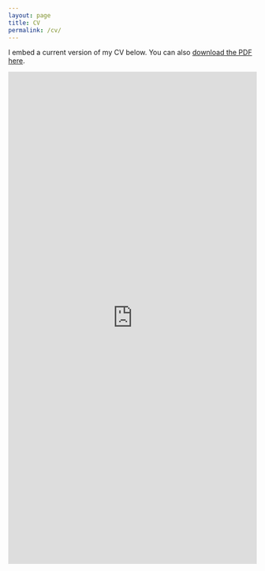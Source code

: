 ```yaml
---
layout: page
title: CV
permalink: /cv/
---
```


I embed a current version of my CV below. You can also [download the PDF here](/files/CV_new.pdf).

<iframe src="https://bdqnghi.github.io/files/CV_new.pdf" class="gde-frame" style="height: 1000px; width: 100%; border: none;" scrolling="yes"></iframe>